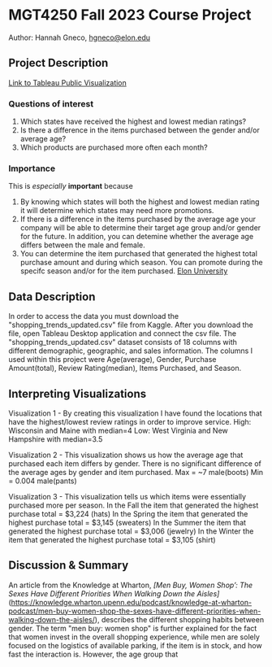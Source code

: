 # MGT4250 Fall 2023 Course Project
Author: Hannah Gneco, hgneco@elon.edu

## Project Description

[Link to Tableau Public Visualization](https://public.tableau.com/views/MGT4250CourseProject/Dashboard1?:language=en-US&:display_count=n&:origin=viz_share_link)

### Questions of interest
1. Which states have received the highest and lowest median ratings?
2. Is there a difference in the items purchased between the gender and/or average age?
3. Which products are purchased more often each month?

### Importance
This is *especially* **important** because
 1. By knowing which states will both the highest and lowest median rating it will determine which states may need more promotions.
 2. If there is a difference in the items purchased by the average age your company will be able to determine their target age group and/or gender for the future. In addition, you can detemine whether the average age differs between the male and female. 
 3. You can determine the item purchased that generated the highest total purchase amount and during which season. You can promote during the specifc season and/or for the item purchased. [Elon University](https://elon.edu)

## Data Description
In order to access the data you must download the "shopping_trends_updated.csv" file from Kaggle. After you download the file, open Tableau Desktop application and connect the csv file. The "shopping_trends_updated.csv" dataset consists of 18 columns with different demographic, geographic, and sales information. The columns I used within this project were Age(average), Gender, Purchase Amount(total), Review Rating(median), Items Purchased, and Season. 

## Interpreting Visualizations
Visualization 1 - By creating this visualization I have found the locations that have the highest/lowest review ratings in order to improve service.
High: Wisconsin and Maine with median=4
Low: West Virginia and New Hampshire with median=3.5

Visualization 2 - This visualization shows us how the average age that purchased each item differs by gender.
There is no significant difference of the average ages by gender and item purchased. 
Max = ~7 male(boots) 
Min = 0.004 male(pants)

Visualization 3 - This visualization tells us which items were essentially purchased more per season.
In the Fall the item that generated the highest purchase total = $3,224 (hats)
In the Spring the item that generated the highest purchase total = $3,145 (sweaters)
In the Summer the item that generated the highest purchase total = $3,006 (jewelry)
In the Winter the item that generated the highest purchase total = $3,105 (shirt)


## Discussion & Summary
An article from the Knowledge at Wharton, *[Men Buy, Women Shop’: The Sexes Have Different Priorities When Walking Down the Aisles]*(https://knowledge.wharton.upenn.edu/podcast/knowledge-at-wharton-podcast/men-buy-women-shop-the-sexes-have-different-priorities-when-walking-down-the-aisles/), describes the different shopping habits between gender. The term "men buy: women shop" is further explained for the fact that women invest in the overall shopping experience, while men are solely focused on the logistics of available parking, if the item is in stock, and how fast the interaction is. However, the age group that 
